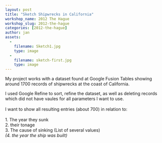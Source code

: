 ```yaml
---
layout: post
title: "Sketch Shipwrecks in California"
workshop_name: 2012 The Hague
workshop_slug: 2012-the-hague
categories: [2012-the-hague]
author: jan 
assets:
  -
    filename: Sketch1.jpg
    type: image
  -
    filename: sketch-first.jpg
    type: image
---
```

My project works with a dataset found at Google Fusion Tables showing around 1700 records of shipwrecks at the coast of California.&nbsp;<div>I used Google Refine to sort, refine the dataset, as well as deleting records which did not have vaules for all parameters I want to use.&nbsp;</div><div><br /></div><div>I want to show all resulting entries (about 700) in relation to:&nbsp;<br /><br />1. The year they sunk&nbsp;</div><div>2. their tonage&nbsp;</div><div>3. The cause of sinking (List of several values)&nbsp;</div><div><i>(4. the year the ship was built)</i></div><div><i><br /></i></div><div><i><br /></i></div>
